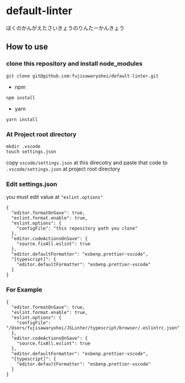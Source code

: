 # default-linter
ぼくのかんがえたさいきょうのりんたーかんきょう

## How to use
### clone this repository and install node_modules
```
git clone git@github.com:fujisawaryohei/default-linter.git
```
- npm
```
npm install
```
- yarn
```
yarn install
```

### At Project root directory
```
mkdir .vscode
touch settings.json
```
copy `vscode/settings.json` at this direcotry and paste that code to `.vscode/settings.json` at project root directory

### Edit settings.json
you must edit value at `"eslint.options"`
```
{
  "editor.formatOnSave": true,
  "eslint.format.enable": true,
  "eslint.options": {
    "configFile": "this repository path you clone"
  },
  "editor.codeActionsOnSave": {
    "source.fixAll.eslint": true
  },
  "editor.defaultFormatter": "esbenp.prettier-vscode",
  "[typescript]": {
    "editor.defaultFormatter": "esbenp.prettier-vscode"
  }
}
```

### For Example 
```
{
  "editor.formatOnSave": true,
  "eslint.format.enable": true,
  "eslint.options": {
    "configFile": "/Users/fujisawaryohei/JSLinter/typescript/browser/.eslintrc.json"
  },
  "editor.codeActionsOnSave": {
    "source.fixAll.eslint": true
  },
  "editor.defaultFormatter": "esbenp.prettier-vscode",
  "[typescript]": {
    "editor.defaultFormatter": "esbenp.prettier-vscode"
  }
}
```

